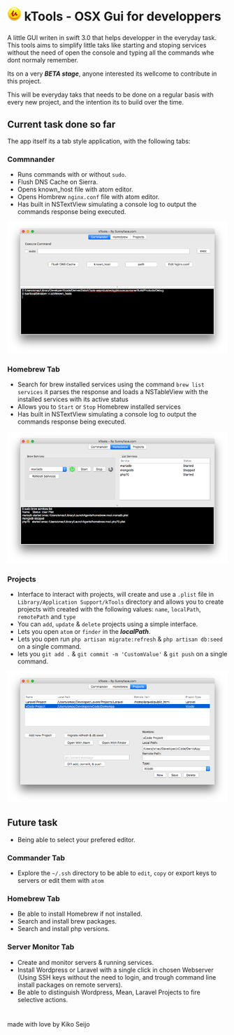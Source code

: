 # ![App Icon][appicon]  kTools - OSX Gui for developpers

###

A little GUI writen in swift 3.0 that helps developper in the everyday task. This tools aims to simplify little taks like starting and stoping services without the need of open the console and typing all the commands whe dont normaly remember.

Its on a very ***BETA stage***, anyone interested its wellcome to contribute in this project.

This will be everyday taks that needs to be done on a regular basis with every new project, and the intention its to build over the time.



## Current task done so far

The app itself its a tab style application, with the following tabs:

### Commnander

- Runs commands with or without `sudo`.
- Flush DNS Cache on Sierra.
- Opens known_host file with atom editor.
- Opens Hombrew `nginx.conf` file with atom editor.
- Has built in NSTextView  simulating a console log to output the commands response being executed.

![Commander Tab capture][Commander-tab]

### Homebrew Tab

- Search for brew installed services using the command `brew list services` it parses the response and loads a NSTableView with the installed services with its active status
- Allows you to `Start` or `Stop` Homebrew installed services
- Has built in NSTextView simulating a console log to output the commands response being executed.

![Homebrew Tab capture][Homebrew-tab]

### Projects

- Interface to interact with projects, will create and use a `.plist` file in `Library/Application Support/kTools` directory and allows you to create projects with created with the following values: `name`, `localPath`, `remotePath` and `type`
- You can `add`, `update` & `delete` projects using a simple interface.
- Lets you open `atom` or `finder` in the ***localPath***.
- Lets you open run `php artisan migrate:refresh` & `php artisan db:seed` on a single command.
- lets you `git add .` & `git commit -m 'CustomValue'` & `git push` on a single command.

![Projects Tab capture][Projects-tab]


## Future task

- Being able to select your prefered editor.


### Commander Tab
- Explore the `~/.ssh` directory to be able to `edit`, `copy` or export keys to servers or edit them with `atom`

### Homebrew Tab
- Be able to install Homebrew if not installed.
- Search and install brew packages.
- Search and install php versions.

### Server Monitor Tab
- Create and monitor servers & running services.
- Install Wordpress or Laravel with a single click in chosen Webserver (Using SSH keys without the need to login, and trough command line install packages on remote servers).
- Be able to distinguish Wordpress, Mean, Laravel Projects to fire selective actions.



#
###
###
###
made with love by Kiko Seijo
#

[appicon]: https://github.com/kikoseijo/kTools/raw/master/kTools/Images/icon32x32.png "App icon"
[Homebrew-tab]: https://github.com/kikoseijo/kTools/raw/master/kTools/Images/Homebrew-Tab.png "Brew screen capture"
[Commander-tab]: https://github.com/kikoseijo/kTools/raw/master/kTools/Images/Commander-Tab.png "Brew screen capture"
[Projects-tab]: https://github.com/kikoseijo/kTools/raw/master/kTools/Images/Projects-Tab.png "Brew screen capture"
